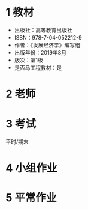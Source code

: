 # 1 教材
- 出版社：高等教育出版社
- ISBN：978-7-04-052212-9
- 作者：《发展经济学》编写组
- 出版年份：2019年8月
- 版次：第1版
- 是否马工程教材：是
# 2 老师
# 3 考试
平时/期末
# 4 小组作业
# 5 平常作业
